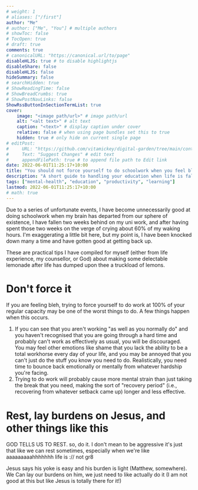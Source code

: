 ```yaml
---
# weight: 1
# aliases: ["/first"]
author: "Me"
# author: ["Me", "You"] # multiple authors
# showToc: false
# TocOpen: true
# draft: true
comments: true
# canonicalURL: "https://canonical.url/to/page"
disableHLJS: true # to disable highlightjs
disableShare: false
disableHLJS: false
hideSummary: false
# searchHidden: true
# ShowReadingTime: false
# ShowBreadCrumbs: true
# ShowPostNavLinks: false
ShowRssButtonInSectionTermList: true
cover:
    image: "<image path/url>" # image path/url
    alt: "<alt text>" # alt text
    caption: "<text>" # display caption under cover
    relative: false # when using page bundles set this to true
    hidden: true # only hide on current single page
# editPost:
#     URL: "https://github.com/vitamickey/digital-garden/tree/main/content"
#     Text: "Suggest Changes" # edit text
#     appendFilePath: true # to append file path to Edit link
date: 2022-06-01T11:25:17+10:00
title: "You should not force yourself to do schoolwork when you feel bleh."
description: "A short guide to handling your education when life is falling apart around you."
tags: ["mental-health", "education", "productivity", "learning"]
lastmod: 2022-06-01T11:25:17+10:00
# math: true
---
```


Due to a series of unfortunate events, I have become unnecessarily good at doing schoolwork when my brain has departed from our sphere of existence, I have fallen two weeks behind on my uni work, and after having spent those two weeks on the verge of crying about 60% of my waking hours. I'm exaggerating a little bit here, but my point is, I have been knocked down many a time and have gotten good at getting back up.

These are practical tips I have compiled for myself (either from life experience, my counsellor, or God) about making some delectable lemonade after life has dumped upon thee a truckload of lemons. 

# Don't force it

If you are feeling bleh, trying to force yourself to do work at 100% of your regular capacity may be one of the worst things to do. A few things happen when this occurs. 

1. If you can see that you aren't working "as well as you normally do" and you haven't recognised that you are going through a hard time and probably can't work as effectively as usual, you will be discouraged. 
   You may feel other emotions like shame that you lack the ability to be a total workhorse every day of your life, and you may be annoyed that you can't just do the stuff you know you need to do. Realistically, you need time to bounce back emotionally or mentally from whatever hardship you're facing. 
2. Trying to do work will probably cause more mental strain than just taking the break that you need, making the sort of "recovery period" (i.e., recovering from whatever setback came up) longer and less effective.

# Rest, lay burdens on Jesus, and other things like this

GOD TELLS US TO REST. so, do it. I don't mean to be aggressive it's just that like we can rest sometimes, especially when we're like aaaaaaaaahhhhhhh life is :// not gr8

Jesus says his yoke is easy and his burden is light (Matthew, somewhere). We Can lay our burdens on him, we just need to like actually do it (I am not good at this but like Jesus is totally there for it!)